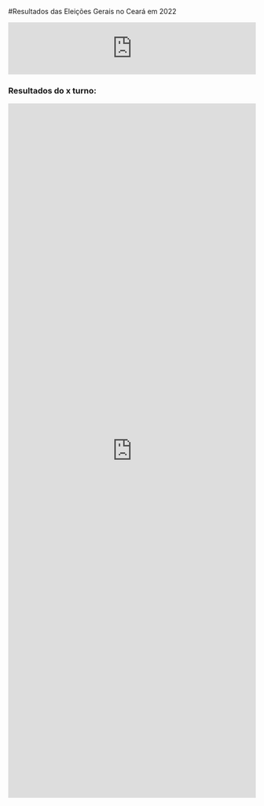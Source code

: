 #Resultados das Eleições Gerais no Ceará em 2022
<iframe width="100%" height="106" frameborder="0"
  src="https://observablehq.com/embed/8f6fa6059c74e628?cells=viewof+turno"></iframe>

### Resultados do x turno:
<iframe width="100%" height="1413" frameborder="0"
  src="https://observablehq.com/embed/8f6fa6059c74e628?cells=viewof+winnerChoropleth%2Cviewof+runnersUpChoropleth"></iframe>
